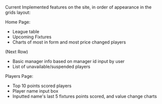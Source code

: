 Current Implemented features on the site, in order of appearance in the grids layout:

Home Page:
 - League table
 - Upcoming Fixtures
 - Charts of most in form and most price changed players

 (Next Row)

 - Basic manager info based on manager id input by user
 - List of unavailable/suspended players


Players Page:
 - Top 10 points scored players
 - Player name input box
 - Inputted name's last 5 fixtures points scored, and value change charts